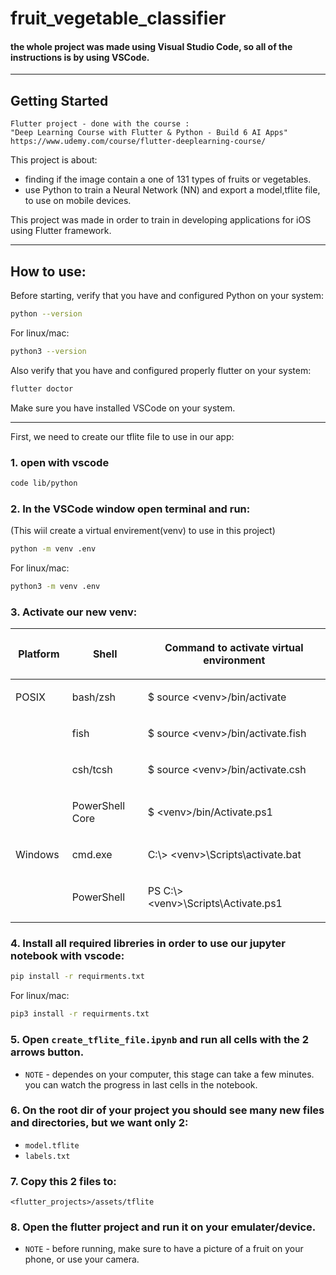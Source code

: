 # fruit_vegetable_classifier

#### the whole project was made using Visual Studio Code, so all of the instructions is by using VSCode.

---

## Getting Started

```
Flutter project - done with the course :
"Deep Learning Course with Flutter & Python - Build 6 AI Apps"
https://www.udemy.com/course/flutter-deeplearning-course/
```

This project is about:

- finding if the image contain a one of 131 types of fruits or vegetables.
- use Python to train a Neural Network (NN) and export a model,tflite file, to use on mobile devices.

This project was made in order to train in developing applications for iOS using Flutter framework.

---

## How to use:

Before starting, verify that you have and configured Python on your system:

```sh
python --version
```

For linux/mac:

```sh
python3 --version
```

Also verify that you have and configured properly flutter on your system:

```sh
flutter doctor
```

Make sure you have installed VSCode on your system.

---

First, we need to create our tflite file to use in our app:

### 1. open with vscode

```sh
code lib/python
```

### 2. In the VSCode window open terminal and run:

(This wiil create a virtual envirement(venv) to use in this project)

```sh
python -m venv .env
```

For linux/mac:

```sh
python3 -m venv .env
```

### 3. Activate our new venv:

<table>
<colgroup>
<col style="width: 18%">
<col style="width: 24%">
<col style="width: 58%">
</colgroup>
<thead>
<tr class="row-odd"><th class="head"><p>Platform</p></th>
<th class="head"><p>Shell</p></th>
<th class="head"><p>Command to activate virtual environment</p></th>
</tr>
</thead>
<tbody>
<tr class="row-even"><td><p>POSIX</p></td>
<td><p>bash/zsh</p></td>
<td><p>$ source &lt;venv&gt;/bin/activate</p></td>
</tr>
<tr class="row-odd"><td></td>
<td><p>fish</p></td>
<td><p>$ source &lt;venv&gt;/bin/activate.fish</p></td>
</tr>
<tr class="row-even"><td></td>
<td><p>csh/tcsh</p></td>
<td><p>$ source &lt;venv&gt;/bin/activate.csh</p></td>
</tr>
<tr class="row-odd"><td></td>
<td><p>PowerShell Core</p></td>
<td><p>$ &lt;venv&gt;/bin/Activate.ps1</p></td>
</tr>
<tr class="row-even"><td><p>Windows</p></td>
<td><p>cmd.exe</p></td>
<td><p>C:\&gt; &lt;venv&gt;\Scripts\activate.bat</p></td>
</tr>
<tr class="row-odd"><td></td>
<td><p>PowerShell</p></td>
<td><p>PS C:\&gt; &lt;venv&gt;\Scripts\Activate.ps1</p></td>
</tr>
</tbody>
</table>

### 4. Install all required libreries in order to use our jupyter notebook with vscode:

```sh
pip install -r requirments.txt
```

For linux/mac:

```sh
pip3 install -r requirments.txt
```

### 5. Open `create_tflite_file.ipynb` and run all cells with the 2 arrows button.

- `NOTE` - dependes on your computer, this stage can take a few minutes. you can watch the progress in last cells in the notebook.

### 6. On the root dir of your project you should see many new files and directories, but we want only 2:

- `model.tflite`
- `labels.txt`

### 7. Copy this 2 files to:

`<flutter_projects>/assets/tflite`

### 8. Open the flutter project and run it on your emulater/device.

- `NOTE` - before running, make sure to have a picture of a fruit on your phone, or use your camera.
